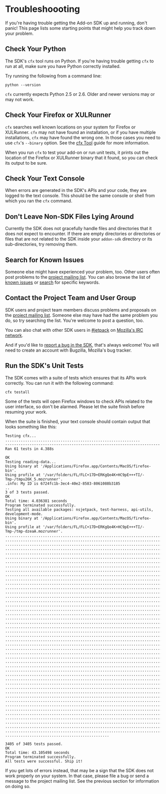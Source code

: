 # Troubleshoooting #

If you're having trouble getting the Add-on SDK up and running, don't panic!
This page lists some starting points that might help you track down your
problem.


Check Your Python
-----------------

The SDK's `cfx` tool runs on Python.  If you're having trouble getting `cfx` to
run at all, make sure you have Python correctly installed.

Try running the following from a command line:

    python --version

`cfx` currently expects Python 2.5 or 2.6.  Older and newer versions may or may
not work.


Check Your Firefox or XULRunner
-------------------------------

`cfx` searches well known locations on your system for Firefox or XULRunner.
`cfx` may not have found an installation, or if you have multiple installations,
`cfx` may have found the wrong one.  In those cases you need to use `cfx`'s
`--binary` option.  See the [cfx Tool] guide for more information.

When you run `cfx` to test your add-on or run unit tests, it prints out the
location of the Firefox or XULRunner binary that it found, so you can check its
output to be sure.

[cfx Tool]: #guide/cfx-tool


Check Your Text Console
-----------------------

When errors are generated in the SDK's APIs and your code, they are logged to
the text console.  This should be the same console or shell from which you ran
the `cfx` command.


Don't Leave Non-SDK Files Lying Around
------------------------------------------

Currently the SDK does not gracefully handle files and directories that it does
not expect to encounter.  If there are empty directories or directories or files
that are not related to the SDK inside your `addon-sdk` directory or its
sub-directories, try removing them.


Search for Known Issues
-----------------------

Someone else might have experienced your problem, too.  Other users often post
problems to the [project mailing list].  You can also browse the list of
[known issues] or [search] for specific keywords.

[known issues]: https://bugzilla.mozilla.org/buglist.cgi?order=Bug%20Number&resolution=---&resolution=DUPLICATE&query_format=advanced&product=Add-on%20SDK

[search]: https://bugzilla.mozilla.org/query.cgi?format=advanced&product=Add-on%20SDK


Contact the Project Team and User Group
---------------------------------------

SDK users and project team members discuss problems and proposals on the
[project mailing list].  Someone else may have had the same problem you do, so
try searching the list.  You're welcome to post a question, too.

You can also chat with other SDK users in [#jetpack] on [Mozilla's IRC network].

And if you'd like to [report a bug in the SDK], that's always welcome!  You will
need to create an account with Bugzilla, Mozilla's bug tracker.

[project mailing list]: http://groups.google.com/group/mozilla-labs-jetpack/topics

[#jetpack]: http://mibbit.com/?channel=%23jetpack&server=irc.mozilla.org

[Mozilla's IRC network]: http://irc.mozilla.org/

[report a bug in the SDK]: https://bugzilla.mozilla.org/enter_bug.cgi?product=Add-on%20SDK&component=General


Run the SDK's Unit Tests
------------------------

The SDK comes with a suite of tests which ensures that its APIs work correctly.
You can run it with the following command:

    cfx testall

Some of the tests will open Firefox windows to check APIs related to the user
interface, so don't be alarmed.  Please let the suite finish before resuming
your work.

When the suite is finished, your text console should contain output that looks
something like this:

    Testing cfx...
    .............................................................
    ----------------------------------------------------------------------
    Ran 61 tests in 4.388s
    
    OK
    Testing reading-data...
    Using binary at '/Applications/Firefox.app/Contents/MacOS/firefox-bin'.
    Using profile at '/var/folders/FL/FLC+17D+ERKgQe4K+HC9pE+++TI/-Tmp-/tmpu26K_5.mozrunner'.
    .info: My ID is 6724fc1b-3ec4-40e2-8583-8061088b3185
    ..
    3 of 3 tests passed.
    OK
    Total time: 4.036381 seconds
    Program terminated successfully.
    Testing all available packages: nsjetpack, test-harness, api-utils, development-mode.
    Using binary at '/Applications/Firefox.app/Contents/MacOS/firefox-bin'.
    Using profile at '/var/folders/FL/FLC+17D+ERKgQe4K+HC9pE+++TI/-Tmp-/tmp-dzeaA.mozrunner'.
    .........................................................................  
    .........................................................................  
    .........................................................................  
    .........................................................................  
    .........................................................................  
    .........................................................................  
    .........................................................................  
    .........................................................................  
    .........................................................................  
    .........................................................................  
    .........................................................................  
    .........................................................................  
    .........................................................................  
    .........................................................................  
    .........................................................................  
    .........................................................................  
    .........................................................................  
    .........................................................................  
    .........................................................................  
    .........................................................................  
    .........................................................................  
    .........................................................................  
    .........................................................................  
    .........................................................................  
    .........................................................................  
    .........................................................................  
    .........................................................................  
    .........................................................................  
    .........................................................................  
    .........................................................................  
    .........................................................................  
    .........................................................................  
    .........................................................................  
    .........................................................................  
    .........................................................................  
    .........................................................................  
    .........................................................................  
    .........................................................................  
    .........................................................................  
    .........................................................................  
    .........................................................................  
    .........................................................................  
    .........................................................................  
    .........................................................................  
    .........................................................................  
    .........................................................................  
    ...............................................
    
    3405 of 3405 tests passed.
    OK
    Total time: 43.105498 seconds
    Program terminated successfully.
    All tests were successful. Ship it!

If you get lots of errors instead, that may be a sign that the SDK does not work
properly on your system.  In that case, please file a bug or send a message to
the project mailing list.  See the previous section for information on doing so.
